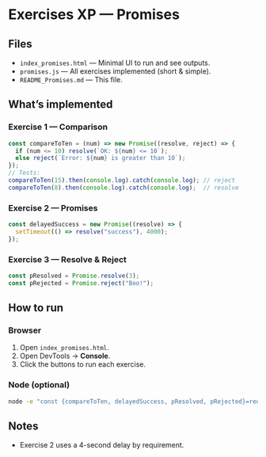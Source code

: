 # Exercises XP — Promises

## Files
- `index_promises.html` — Minimal UI to run and see outputs.
- `promises.js` — All exercises implemented (short & simple).
- `README_Promises.md` — This file.

## What’s implemented
### Exercise 1 — Comparison
```js
const compareToTen = (num) => new Promise((resolve, reject) => {
  if (num <= 10) resolve(`OK: ${num} <= 10`);
  else reject(`Error: ${num} is greater than 10`);
});
// Tests:
compareToTen(15).then(console.log).catch(console.log); // reject
compareToTen(8).then(console.log).catch(console.log);  // resolve
```

### Exercise 2 — Promises
```js
const delayedSuccess = new Promise((resolve) => {
  setTimeout(() => resolve("success"), 4000);
});
```

### Exercise 3 — Resolve & Reject
```js
const pResolved = Promise.resolve(3);
const pRejected = Promise.reject("Boo!");
```

## How to run
### Browser
1. Open `index_promises.html`.
2. Open DevTools → **Console**.
3. Click the buttons to run each exercise.

### Node (optional)
```bash
node -e "const {compareToTen, delayedSuccess, pResolved, pRejected}=require('./promises.js'); compareToTen(8).then(console.log); compareToTen(15).catch(console.log); pResolved.then(console.log); pRejected.catch(console.log); delayedSuccess.then(console.log);"
```

## Notes
- Exercise 2 uses a 4-second delay by requirement.
